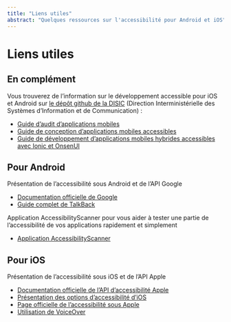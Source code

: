 ```yaml
---
title: "Liens utiles"
abstract: "Quelques ressources sur l'accessibilité pour Android et iOS"
---
```


# Liens utiles

## En complément
Vous trouverez de l’information sur le développement accessible pour iOS et Android sur [le dépôt github de la DISIC](https://github.com/DISIC/guide-mobile_app_dev_natif) (Direction Interministérielle des Systèmes d’Information et de Communication)&nbsp;:
- [Guide d’audit d’applications mobiles](https://github.com/DISIC/guide-mobile_app_audit)
- [Guide de conception d’applications mobiles accessibles](https://github.com/DISIC/guide-mobile_app_conception)
- [Guide de développement d’applications mobiles hybrides accessibles avec Ionic et OnsenUI](https://github.com/DISIC/guide-mobile_app_dev_hybride)

## Pour Android
Présentation de l’accessibilité sous Android et de l’<abbr>API</abbr> Google  
- [Documentation officielle de Google](https://developer.android.com/guide/topics/ui/accessibility/index.html)  
- [Guide complet de <span lang="en">TalkBack</span>](https://support.google.com/accessibility/android/answer/6283677?hl=fr&ref_topic=3529932)

Application <span lang="en">AccessibilityScanner</span> pour vous aider à tester une partie de l’accessibilité de vos applications rapidement et simplement
- [Application <span lang="en">AccessibilityScanner</span>](https://play.google.com/store/apps/details?id=com.google.android.apps.accessibility.auditor&hl=fr)

## Pour iOS
Présentation de l’accessibilité sous iOS et de l’<abbr>API</abbr> Apple
- [Documentation officielle de l’<abbr>API</abbr> d’accessibilité Apple](https://developer.apple.com/library/ios/documentation/UserExperience/Conceptual/iPhoneAccessibility/Introduction/Introduction.html)
- [Présentation des options d’accessibilité d’iOS](http://www.apple.com/fr/accessibility/)
- [Page officielle de l’accessibilité sous Apple](https://developer.apple.com/accessibility/ios/)
- [Utilisation de <span lang="en">VoiceOver</span>](https://help.apple.com/iphone/9/#/iph3e2e415f)
